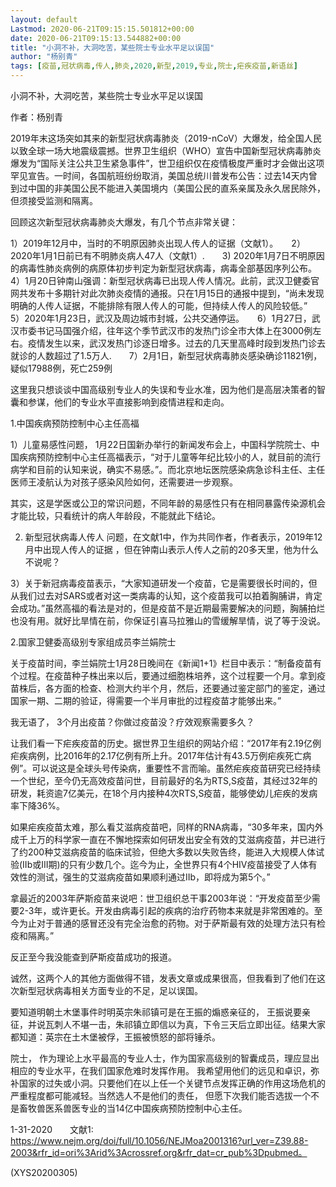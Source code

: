 ```yaml
---
layout: default
Lastmod: 2020-06-21T09:15:15.501812+00:00
date: 2020-06-21T09:15:13.544882+00:00
title: "小洞不补，大洞吃苦，某些院士专业水平足以误国"
author: "杨别青"
tags: [疫苗,冠状病毒,传人,肺炎,2020,新型,2019,专业,院士,疟疾疫苗,新语丝]
---
```


小洞不补，大洞吃苦，某些院士专业水平足以误国

作者：杨别青

2019年末这场突如其来的新型冠状病毒肺炎（2019-nCoV）大爆发，给全国人民以致全球一场大地震级震撼。世界卫生组织（WHO）宣告中国新型冠状病毒肺炎爆发为“国际关注公共卫生紧急事件”，世卫组织仅在疫情极度严重时才会做出这项罕见宣告。一时间，各国航班纷纷取消，美国总统川普发布公告：过去14天内曾到过中国的非美国公民不能进入美国境内（美国公民的直系亲属及永久居民除外，但须接受监测和隔离。

回顾这次新型冠状病毒肺炎大爆发，有几个节点非常关键：

1）2019年12月中，当时的不明原因肺炎出现人传人的证据（文献1）。　　2）2020年1月1日前已有不明肺炎病人47人（文献1）.　　3) 2020年1月7日不明原因的病毒性肺炎病例的病原体初步判定为新型冠状病毒，病毒全部基因序列公布。　　4）1月20日钟南山强调：新型冠状病毒已出现人传人情况。此前，武汉卫健委官网共发布十多期针对此次肺炎疫情的通报。只在1月15日的通报中提到，“尚未发现明确的人传人证据，不能排除有限人传人的可能，但持续人传人的风险较低。”　　5）2020年1月23日，武汉及周边城市封城，公共交通停运。　　6）1月27日，武汉市委书记马国强介绍，往年这个季节武汉市的发热门诊全市大体上在3000例左右。疫情发生以来，武汉发热门诊逐日增多。过去的几天里高峰时段到发热门诊去就诊的人数超过了1.5万人.　　7）2月1日，新型冠状病毒肺炎感染确诊11821例，疑似17988例，死亡259例

这里我只想谈谈中国高级别专业人的失误和专业水准，因为他们是高层决策者的智囊和参谋，他们的专业水平直接影响到疫情进程和走向。

1.中国疾病预防控制中心主任高福

1）儿童易感性问题， 1月22日国新办举行的新闻发布会上，中国科学院院士、中国疾病预防控制中心主任高福表示，“对于儿童等年纪比较小的人，就目前的流行病学和目前的认知来说，确实不易感。”。而北京地坛医院感染病急诊科主任、主任医师王凌航认为对孩子感染风险如何，还需要进一步观察。

其实，这是学医或公卫的常识问题，不同年龄的易感性只有在相同暴露传染源机会才能比较，只看统计的病人年龄段，不能就此下结论。

2) 新型冠状病毒人传人 问题，在文献1中，作为共同作者，作者表示，2019年12月中出现人传人的证据 ，但在钟南山表示人传人之前的20多天里，他为什么不说呢？

3）关于新冠病毒疫苗表示，“大家知道研发一个疫苗，它是需要很长时间的，但从我们过去对SARS或者对这一类病毒的认知，这个疫苗我可以拍着胸脯讲，肯定会成功。”虽然高福的看法是对的，但是疫苗不是近期最需要解决的问题，胸脯拍烂也没有用。就好比旱情在前，你保证引喜马拉雅山的雪缓解旱情，说了等于没说。

2.国家卫健委高级别专家组成员李兰娟院士

关于疫苗时间，李兰娟院士1月28日晚间在《新闻1+1》栏目中表示：“制备疫苗有个过程。在疫苗种子株出来以后，要通过细胞株培养，这个过程要一个月。拿到疫苗株后，各方面的检查、检测大约半个月，然后，还要通过鉴定部门的鉴定，通过国家一期、二期的验证，得需要一个半月审批的过程疫苗才能够出来。”

我无语了， 3个月出疫苗？你做过疫苗没？疗效观察需要多久？

让我们看一下疟疾疫苗的历史。据世界卫生组织的网站介绍：“2017年有2.19亿例疟疾病例，比2016年的2.17亿例有所上升。2017年估计有43.5万例疟疾死亡病例”。可以说这是全球头号传染病，重要性不言而喻。虽然疟疾疫苗研究已经持续一个世纪，至今仍无高效疫苗问世，目前最好的名为RTS,S疫苗，其经过32年的研发，耗资逾7亿美元，在18个月内接种4次RTS,S疫苗，能够使幼儿疟疾的发病率下降36%。

如果疟疾疫苗太难，那么看艾滋病疫苗吧，同样的RNA病毒，“30多年来，国内外成千上万的科学家一直在不懈地探索如何研发出安全有效的艾滋病疫苗，并已进行了约200种艾滋病疫苗的临床试验，但绝大多数以失败告终，能进入大规模人体试验(IIb或III期)的只有少数几个。迄今为止，全世界只有4个HIV疫苗接受了人体有效性的测试，强生的艾滋病疫苗如果顺利通过IIb，即将成为第5个。”

拿最近的2003年萨斯疫苗来说吧：世卫组织总干事2003年说：“开发疫苗至少需要2-3年，或许更长。开发由病毒引起的疾病的治疗药物本来就是非常困难的。至今为止对于普通的感冒还没有完全治愈的药物。对于萨斯最有效的处理方法只有检疫和隔离。”

反正至今我没能查到萨斯疫苗成功的报道。

诚然，这两个人的其他方面做得不错，发表文章或成果很高，但我看到了他们在这次新型冠状病毒相关方面专业的不足，足以误国。

要知道明朝土木堡事件时明英宗朱祁镇可是在王振的煽惑亲征的， 王振说要亲征，并说瓦刺人不堪一击，朱祁镇立即信以为真，下令三天后立即出征。结果大家都知道：英宗在土木堡被俘，王振被愤怒的部将锤杀。

院士， 作为理论上水平最高的专业人士，作为国家高级别的智囊成员，理应显出相应的专业水平，在我们国家危难时发挥作用。 我希望用他们的远见和卓识，弥补国家的过失或小洞。只要他们在以上任一个关键节点发挥正确的作用这场危机的严重程度都可能减轻。当然选人不是他们的责任， 但愿下次我们能否选拔一个不是畜牧兽医系兽医专业的当14亿中国疾病预防控制中心主任。

1-31-2020　　文献1: https://www.nejm.org/doi/full/10.1056/NEJMoa2001316?url_ver=Z39.88-2003&rfr_id=ori%3Arid%3Acrossref.org&rfr_dat=cr_pub%3Dpubmed。

(XYS20200305)

